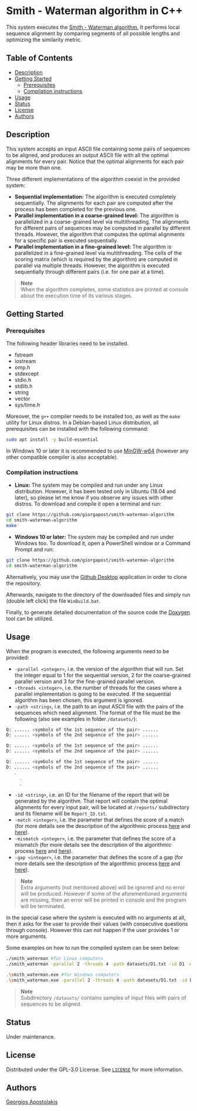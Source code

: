 # Smith - Waterman algorithm in C++

This system executes the [Smith - Waterman algorithm.](https://www.sciencedirect.com/science/article/pii/0022283681900875)
It performs local sequence alignment by comparing segments of all possible lengths and optimizing the similarity metric.

## Table of Contents

- [Description](#description)
- [Getting Started](#getting-started)
    - [Prerequisites](#prerequisites)
    - [Compilation instructions](#compilation-instructions)
- [Usage](#usage)
- [Status](#status)
- [License](#license)
- [Authors](#authors)

## Description

This system accepts an input ASCII file containing some pairs of sequences to be aligned,
and produces an output ASCII file with all the optimal alignments for every pair. Notice that
the optimal alignments for each pair may be more than one.

Three different implementations of the algorithm coexist in the provided system:
- **Sequential implementation:** The algorithm is executed completely sequentially. The alignments
for each pair are computed after the process has been completed for the previous one.
- **Parallel implementation in a coarse-grained level:** The algorithm is parallelized in a coarse-grained level
via multithreading. The alignments for different pairs of sequences may be computed in parallel by different
threads. However, the algorithm that computes the optimal alignments for a specific pair is executed sequentially.
- **Parallel implementation in a fine-grained level:** The algorithm is parallelized in a fine-grained level
via multithreading. The cells of the scoring matrix (which is required by the algorithm) are computed in parallel via
multiple threads. However, the algorithm is executed sequentially through different pairs (i.e. for one
pair at a time).

> **Note**  
> When the algorithm completes, some statistics are printed at console about the execution time of
its various stages.

## Getting Started

### Prerequisites

The following header libraries need to be installed.

- fstream
- iostream
- omp.h
- stdexcept
- stdio.h 
- stdlib.h
- string
- vector
- sys/time.h

Moreover, the `g++` compiler needs to be installed too, as well as the `make` utility for Linux distros.
In a Debian-based Linux distribution, all prerequisites can be installed with the following command:
```bash
sudo apt install -y build-essential
```
In Windows 10 or later it is recommended to use [MinGW-w64](https://www.mingw-w64.org/) (however any other compatible compiler
is also acceptable).

### Compilation instructions

- **Linux:** The system may be compiled and run under any Linux distribution. However, it has been tested only in Ubuntu (18.04 and later),
so please let me know if you observe any issues with other distros. To download and compile it open a terminal and run:
```bash
git clone https://github.com/giorgapost/smith-waterman-algorithm
cd smith-waterman-algorithm
make
```

- **Windows 10 or later:** The system may be compiled and run under Windows too. To download it,
open a PowerShell window or a Command Prompt and run:
```bash
git clone https://github.com/giorgapost/smith-waterman-algorithm
cd smith-waterman-algorithm
```
Alternatively, you may use the [Github Desktop](https://desktop.github.com/) application in order to clone the repository.

Afterwards, navigate to the directory of the downloaded files and simply run (double left click)
the file `WinBuild.bat`.

Finally, to generate detailed documentation of the source code the [Doxygen](https://doxygen.nl/) tool can be utilized.

## Usage
When the program is executed, the following arguments need to be provided:
- `-parallel <integer>`, i.e. the version of the algorithm that will run. Set the integer equal to 1 for the sequential
version, 2 for the coarse-grained parallel version and 3 for the fine-grained parallel version.
- `-threads <integer>`, i.e. the number of threads for the cases where a parallel implementation is going to be executed.
If the sequential algorithm has been chosen, this argument is ignored.
- `-path <string>`, i.e. the path to an input ASCII file with the pairs of the sequences which need alignment. The format
of the file must be the following (also see examples in folder `/datasets/`):
```bash
Q: ...... <symbols of the 1st sequence of the pair> ......
D: ...... <symbols of the 2nd sequence of the pair> ......

Q: ...... <symbols of the 1st sequence of the pair> ......
D: ...... <symbols of the 2nd sequence of the pair> ......

Q: ...... <symbols of the 1st sequence of the pair> ......
D: ...... <symbols of the 2nd sequence of the pair> ......
   .
	 .
	 .
```
- `-id <string>`, i.e. an ID for the filename of the report that will be generated by the algorithm. That report will contain
the optimal alignments for every input pair, will be located at `/reports/` subdirectory and its filename will be `Report_ID.txt`.
- `-match <integer>`, i.e. the parameter that defines the score of a match (for more details see the description of the algorithmic process [here](https://www.sciencedirect.com/science/article/pii/0022283681900875) and [here](https://en.wikipedia.org/wiki/Smith%E2%80%93Waterman_algorithm)).
- `-mismatch <integer>`, i.e. the parameter that defines the score of a mismatch (for more details see the description of the algorithmic process [here](https://www.sciencedirect.com/science/article/pii/0022283681900875) and [here](https://en.wikipedia.org/wiki/Smith%E2%80%93Waterman_algorithm)).
- `-gap <integer>`, i.e. the parameter that defines the score of a gap (for more details see the description of the algorithmic process [here](https://www.sciencedirect.com/science/article/pii/0022283681900875) and [here](https://en.wikipedia.org/wiki/Smith%E2%80%93Waterman_algorithm)).

> **Note**  
> Extra arguments (not mentioned above) will be ignored and no error will be produced. However if some of the aforementioned
arguments are missing, then an error will be printed in console and the program will be terminated.

In the special case where the system is executed with no arguments at all, then it asks for the user to provide their values
(with consecutive questions through console). However this can not happen if the user provides 1 or more arguments.

Some examples on how to run the compiled system can be seen below:
```bash
./smith_waterman #for Linux computers
./smith_waterman -parallel 2 -threads 4 -path datasets/D1.txt -id D1 -match 1 -gap 0 -mismatch -1 #for Linux computers

.\smith_waterman.exe #for Windows computers
.\smith_waterman.exe -parallel 2 -threads 4 -path datasets/D1.txt -id D1 -match 1 -gap 0 -mismatch -1 #for Windows computers
```

> **Note**  
> Subdirectory `/datasets/` contains samples of input files with pairs of sequences to be aligned.

## Status

Under maintenance.

## License

Distributed under the GPL-3.0 License. See [`LICENSE`](LICENSE) for more information.

## Authors

[Georgios Apostolakis](https://www.linkedin.com/in/giorgapost)
